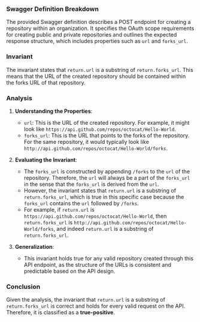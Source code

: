 ### Swagger Definition Breakdown
The provided Swagger definition describes a POST endpoint for creating a repository within an organization. It specifies the OAuth scope requirements for creating public and private repositories and outlines the expected response structure, which includes properties such as `url` and `forks_url`.

### Invariant
The invariant states that `return.url` is a substring of `return.forks_url`. This means that the URL of the created repository should be contained within the forks URL of that repository.

### Analysis
1. **Understanding the Properties**:  
   - `url`: This is the URL of the created repository. For example, it might look like `https://api.github.com/repos/octocat/Hello-World`.
   - `forks_url`: This is the URL that points to the forks of the repository. For the same repository, it would typically look like `http://api.github.com/repos/octocat/Hello-World/forks`.

2. **Evaluating the Invariant**:  
   - The `forks_url` is constructed by appending `/forks` to the `url` of the repository. Therefore, the `url` will always be a part of the `forks_url` in the sense that the `forks_url` is derived from the `url`.
   - However, the invariant states that `return.url` is a substring of `return.forks_url`, which is true in this specific case because the `forks_url` contains the `url` followed by `/forks`. 
   - For example, if `return.url` is `https://api.github.com/repos/octocat/Hello-World`, then `return.forks_url` is `http://api.github.com/repos/octocat/Hello-World/forks`, and indeed `return.url` is a substring of `return.forks_url`.

3. **Generalization**:  
   - This invariant holds true for any valid repository created through this API endpoint, as the structure of the URLs is consistent and predictable based on the API design.

### Conclusion
Given the analysis, the invariant that `return.url` is a substring of `return.forks_url` is correct and holds for every valid request on the API. Therefore, it is classified as a **true-positive**.
